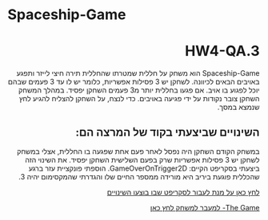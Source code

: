 # Spaceship-Game

<div dir="rtl" lang="he">

# HW4-QA.3
 
Spaceship-Game
 הוא משחק על חללית שמטרתו שהחללית תירה חיצי לייזר ותפגע באויבים הבאים לכיוונה.
 לשחקן יש 3 פסילות אפשריות, כלומר יש לו עד 3 פעמים שבהם יוכל לפגוע בו אויב. אם פגעו בחללית יותר מ3 פעמים השחקן יפסיד. במהלך המשחק השחקן צובר נקודות על ידי פגיעה באויבים. כדי לנצח, על השחקן להצליח להגיע לחץ שנמצא במסך.

## השינויים שביצעתי בקוד של המרצה הם: 
במשחק הקודם השחקן היה נפסל לאחר פעם אחת שפגעה בו החללית, אצלי במשחק לשחקן יש 3 פסילות אפשריות שרק בפעם השלישית השחקן יפסיד. 
את השינוי הזה ביצעתי בסקריפט הקיים: GameOverOnTrigger2D.
הוספתי פונקציית עזר ברגע שהכללית פוגעת ביריב היא מורידה ממספר החיים שלו והגדרתי שהמקסימום יהיה 3.
 
[לחץ כאן על מנת לעבור לסקריפט שבו בוצעו השינויים](https://github.com/S-K-Game/HW3-QB.3/blob/master/Assets/move2.cs) 

 
 
 [The Game- למעבר למשחק לחץ כאן](https://s-k-games.itch.io/two-cameras-game)
 
 



</div>
